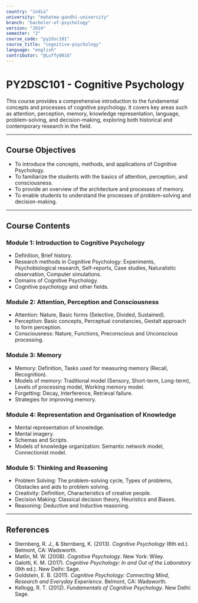 ```yaml
---
country: "india"
university: "mahatma-gandhi-university"
branch: "bachelor-of-psychology"
version: "2024"
semester: "2"
course_code: "py2dsc101"
course_title: "cognitive-psychology"
language: "english"
contributor: "@Luffy0016"
---
```

# PY2DSC101 - Cognitive Psychology

This course provides a comprehensive introduction to the fundamental concepts and processes of cognitive psychology. It covers key areas such as attention, perception, memory, knowledge representation, language, problem-solving, and decision-making, exploring both historical and contemporary research in the field.

---
## Course Objectives

* To introduce the concepts, methods, and applications of Cognitive Psychology.
* To familiarize the students with the basics of attention, perception, and consciousness.
* To provide an overview of the architecture and processes of memory.
* To enable students to understand the processes of problem-solving and decision-making.

---
## Course Contents

### Module 1: Introduction to Cognitive Psychology
* Definition, Brief history.
* Research methods in Cognitive Psychology: Experiments, Psychobiological research, Self-reports, Case studies, Naturalistic observation, Computer simulations.
* Domains of Cognitive Psychology.
* Cognitive psychology and other fields.

### Module 2: Attention, Perception and Consciousness
* Attention: Nature, Basic forms (Selective, Divided, Sustained).
* Perception: Basic concepts, Perceptual constancies, Gestalt approach to form perception.
* Consciousness: Nature, Functions, Preconscious and Unconscious processing.

### Module 3: Memory
* Memory: Definition, Tasks used for measuring memory (Recall, Recognition).
* Models of memory: Traditional model (Sensory, Short-term, Long-term), Levels of processing model, Working memory model.
* Forgetting: Decay, Interference, Retrieval failure.
* Strategies for improving memory.

### Module 4: Representation and Organisation of Knowledge
* Mental representation of knowledge.
* Mental imagery.
* Schemas and Scripts.
* Models of knowledge organization: Semantic network model, Connectionist model.

### Module 5: Thinking and Reasoning
* Problem Solving: The problem-solving cycle, Types of problems, Obstacles and aids to problem solving.
* Creativity: Definition, Characteristics of creative people.
* Decision Making: Classical decision theory, Heuristics and Biases.
* Reasoning: Deductive and Inductive reasoning.

---
## References
* Sternberg, R. J., & Sternberg, K. (2013). *Cognitive Psychology* (6th ed.). Belmont, CA: Wadsworth.
* Matlin, M. W. (2008). *Cognitive Psychology*. New York: Wiley.
* Galotti, K. M. (2017). *Cognitive Psychology: In and Out of the Laboratory* (6th ed.). New Delhi: Sage.
* Goldstein, E. B. (2011). *Cognitive Psychology: Connecting Mind, Research and Everyday Experience*. Belmont, CA: Wadsworth.
* Kellogg, R. T. (2012). *Fundamentals of Cognitive Psychology*. New Delhi: Sage.